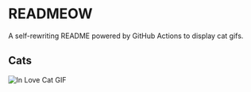 # READMEOW

A self-rewriting README powered by GitHub Actions to display cat gifs.

## Cats

![In Love Cat GIF](https://media1.giphy.com/media/MDJ9IbxxvDUQM/200.gif?cid=9acd02da51utsrdnhjs06j8afvbf1ihushdzjb21vk3inzgc&ep=v1_gifs_search&rid=200.gif&ct=g)
